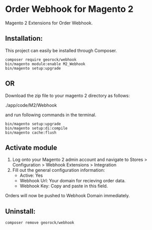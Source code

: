 # Order Webhook for Magento 2
Magento 2 Extensions for Order Webhook. 
 
## Installation: 
This project can easily be installed through Composer.

```
composer require georock/webhook
bin/magento module:enable M2_Webhook
bin/magento setup:upgrade
```
## OR 

Download the zip file to your magento 2 directory as follows:

./app/code/M2/Webhook

and run following commands in the terminal.

```
bin/magento setup:upgrade
bin/magento setup:di:compile
bin/magento cache:flush
```


## Activate module
1. Log onto your Magento 2 admin account and navigate to Stores > Configuration > Webhook Extensions > Integration
2. Fill out the general configuration information:
    + Active: Yes
    + Webhook Url: Your domain for recieving order data. 
    + Webhook Key: Copy and paste in this field. 
    
Orders will now be pushed to Webhook Domain immediately. 

## Uninstall: 

```
composer remove georock/webhook
```